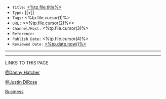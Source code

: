 
-   `Title:` [<%tp.file.title%>](https://publish.obsidian.md/bryan-jenks/%3C%25tp.file.title%25%3E)
-   `Type:` [[+]]
-   `Tags:` <%tp.file.cursor(1)%>
-   `URL:` <<%tp.file.cursor(2)%>>
-   `Channel/Host:` <%tp.file.cursor(3)%>
-   `Reference:`
-   `Publish Date:` <%tp.file.cursor(4)%>
-   `Reviewed Date:` [<%tp.date.now()%>](https://publish.obsidian.md/bryan-jenks/%3C%25tp.date.now()%25%3E)

---

---

LINKS TO THIS PAGE

[@Danny Hatcher](https://publish.obsidian.md/bryan-jenks/Z/%40Danny+Hatcher)

[@Justin DiRose](https://publish.obsidian.md/bryan-jenks/Z/%40Justin+DiRose)

[Business](https://publish.obsidian.md/bryan-jenks/Z/Business)